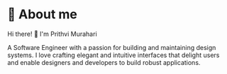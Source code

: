 <h1>🚀 About me</h1>
<p>Hi there! 👋 I'm Prithvi Murahari</p>
<p>A Software Engineer with a passion for building and maintaining design systems. I love crafting elegant and intuitive interfaces that delight users and enable designers and developers to build robust applications.</p>
<br>
